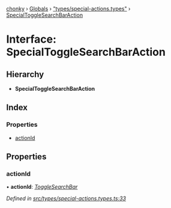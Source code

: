 [chonky](../README.md) › [Globals](../globals.md) › ["types/special-actions.types"](../modules/_types_special_actions_types_.md) › [SpecialToggleSearchBarAction](_types_special_actions_types_.specialtogglesearchbaraction.md)

# Interface: SpecialToggleSearchBarAction

## Hierarchy

* **SpecialToggleSearchBarAction**

## Index

### Properties

* [actionId](_types_special_actions_types_.specialtogglesearchbaraction.md#actionid)

## Properties

###  actionId

• **actionId**: *[ToggleSearchBar](../enums/_types_special_actions_types_.specialaction.md#togglesearchbar)*

*Defined in [src/types/special-actions.types.ts:33](https://github.com/TimboKZ/Chonky/blob/84f690f/src/types/special-actions.types.ts#L33)*
